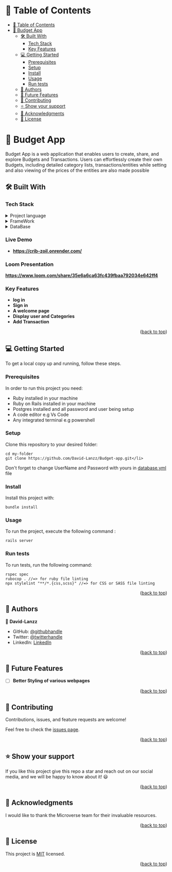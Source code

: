 <a name="readme-top"></a>
<!-- TABLE OF CONTENTS -->

# 📗 Table of Contents

- [📗 Table of Contents](#-table-of-contents)
- [📖 Budget App ](#-Budget-app-)
  - [🛠 Built With ](#-built-with-)
    - [Tech Stack ](#tech-stack-)
    - [Key Features ](#key-features-)
  - [💻 Getting Started ](#-getting-started-)
    - [Prerequisites](#prerequisites)
    - [Setup](#setup)
    - [Install](#install)
    - [Usage](#usage)
    - [Run tests](#run-tests)
  - [👥 Authors ](#-authors-)
  - [🔭 Future Features ](#-future-features-)
  - [🤝 Contributing ](#-contributing-)
  - [⭐️ Show your support ](#️-show-your-support-)
  - [🙏 Acknowledgments ](#-acknowledgments-)
  - [📝 License ](#-license-)

<!-- PROJECT DESCRIPTION -->


# 📖 Budget App <a name="about-project"></a>

Budget App is a web application that enables users to create, share, and explore Budgets and Transactions. Users can effortlessly create their own Budgets, including detailed category lists, transactions/entities while setting and also viewing of the prices of the entities are also made possible

## 🛠 Built With <a name="built-with"></a>

### Tech Stack <a name="tech-stack"></a>

<details>
  <summary>Project language </summary>
  <ul>
    <li><a href="https://www.ruby-lang.org/en/">Ruby</a></li>
  </ul>
</details>

<details>
  <summary>FrameWork</summary>
  <ul>
    <li><a href="">ROR</a></li>
  </ul>
</details>

<details>
  <summary>DataBase</summary>
  <ul>
    <li><a href="">Postgres</a></li>
  </ul>
</details>

### Live Demo

- **https://crib-zoil.onrender.com/**

### Loom Presentation

**https://www.loom.com/share/35e6a6ca63fc439fbaa792034e642ff4**

<!-- Features -->

### Key Features <a name="key-features"></a>

- **log in**
- **Sign in**
- **A welcome page**
- **Display user and Categories**
- **Add Transaction**

<p align="right">(<a href="#readme-top">back to top</a>)</p>


<!-- GETTING STARTED -->

## 💻 Getting Started <a name="getting-started"></a>

To get a local copy up and running, follow these steps.

### Prerequisites

In order to run this project you need:

- Ruby installed in your machine
- Ruby on Rails installed in your machine
- Postgres installed and all password and user being setup
- A code editor e.g Vs Code
- Any integrated terminal e.g powershell

### Setup

Clone this repository to your desired folder:

```
cd my-folder
git clone https://github.com/David-Lanzz/Budget-app.git</li>
```

Don't forget to change UserName and Password with yours in [database.yml](./config/database.yml) file

### Install

Install this project with:

```
bundle install
```

### Usage

To run the project, execute the following command :

```
rails server
```

### Run tests

To run tests, run the following command:

```
rspec spec
rubocop . //=> for ruby file linting
npx stylelint "**/*.{css,scss}" //=> for CSS or SASS file linting
```


<p align="right">(<a href="#readme-top">back to top</a>)</p>

<!-- AUTHORS -->

## 👥 Authors <a name="authors"></a>

👤 **David-Lanzz**
- GitHub: [@githubhandle](https://github.com/David-Lanzz/)
- Twitter: [@twitterhandle](https://twitter.com/LanzzDavid)
- LinkedIn: [LinkedIn](https://linkedin.com/in/david-lanzz)

<p align="right">(<a href="#readme-top">back to top</a>)</p>

<!-- FUTURE FEATURES -->

## 🔭 Future Features <a name="future-features"></a>

- [ ] **Better Styling of various webpages**

<p align="right">(<a href="#readme-top">back to top</a>)</p>

<!-- CONTRIBUTING -->

## 🤝 Contributing <a name="contributing"></a>

Contributions, issues, and feature requests are welcome!

Feel free to check the [issues page](../../issues/).

<p align="right">(<a href="#readme-top">back to top</a>)</p>

<!-- SUPPORT -->

## ⭐️ Show your support <a name="support"></a>

If you like this project give this repo a star and reach out on our social media, and we will be happy to know about it! 😃

<p align="right">(<a href="#readme-top">back to top</a>)</p>

<!-- ACKNOWLEDGEMENTS -->

## 🙏 Acknowledgments <a name="acknowledgements"></a>


I would like to thank the Microverse team for their invaluable resources.


<p align="right">(<a href="#readme-top">back to top</a>)</p>


<!-- LICENSE -->

## 📝 License <a name="license"></a>

This project is [MIT](./LICENSE) licensed.


<p align="right">(<a href="#readme-top">back to top</a>)</p>
